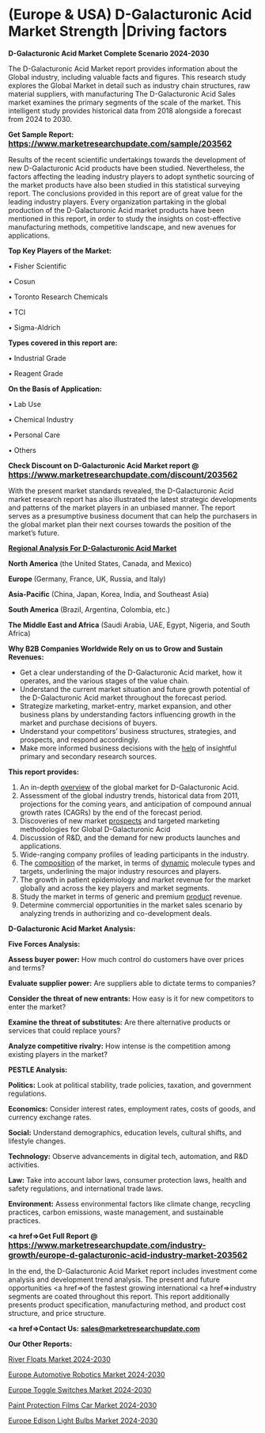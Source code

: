 # (Europe & USA) D-Galacturonic Acid Market Strength |Driving factors

<strong>D-Galacturonic Acid Market Complete Scenario 2024-2030</strong>

The D-Galacturonic Acid Market report provides information about the Global industry, including valuable facts and figures. This research study explores the Global Market in detail such as industry chain structures, raw material suppliers, with manufacturing The D-Galacturonic Acid Sales market examines the primary segments of the scale of the market. This intelligent study provides historical data from 2018 alongside a forecast from 2024 to 2030.

<strong>Get Sample Report: <a href=https://www.marketresearchupdate.com/sample/203562><font size=3 color=#0000ff>https://www.marketresearchupdate.com/sample/203562</font></a></strong>

Results of the recent scientific undertakings towards the development of new D-Galacturonic Acid products have been studied. Nevertheless, the factors affecting the leading industry players to adopt synthetic sourcing of the market products have also been studied in this statistical surveying report. The conclusions provided in this report are of great value for the leading industry players. Every organization partaking in the global production of the D-Galacturonic Acid market products have been mentioned in this report, in order to study the insights on cost-effective manufacturing methods, competitive landscape, and new avenues for applications.

<strong>Top Key Players of the Market:</strong>

• Fisher Scientific

• Cosun

• Toronto Research Chemicals

• TCI

• Sigma-Aldrich

<strong>Types covered in this report are: </strong>

• Industrial Grade

• Reagent Grade

<strong>On the Basis of Application:</strong>

• Lab Use

• Chemical Industry

• Personal Care

• Others

<strong>Check Discount on D-Galacturonic Acid Market report @ <a href=https://www.marketresearchupdate.com/discount/203562><font size=3 color=#0000ff>https://www.marketresearchupdate.com/discount/203562</font></a></strong>

With the present market standards revealed, the D-Galacturonic Acid market research report has also illustrated the latest strategic developments and patterns of the market players in an unbiased manner. The report serves as a presumptive business document that can help the purchasers in the global market plan their next courses towards the position of the market’s future.

<strong><u><b>Regional Analysis For D-Galacturonic Acid Market</b></u></strong>

<strong><b>North America</b></strong> (the United States, Canada, and Mexico)

<strong><b>Europe </b></strong>(Germany, France, UK, Russia, and Italy)

<strong><b>Asia-Pacific</b></strong> (China, Japan, Korea, India, and Southeast Asia)

<strong><b>South America</b></strong> (Brazil, Argentina, Colombia, etc.)

<strong><b>The Middle East and Africa</b></strong> (Saudi Arabia, UAE, Egypt, Nigeria, and South Africa)

<strong>Why B2B Companies Worldwide Rely on us to Grow and Sustain Revenues:</strong>
<ul>
  <li>Get a clear understanding of the D-Galacturonic Acid market, how it operates, and the various stages of the value chain.</li>
  <li>Understand the current market situation and future growth potential of the D-Galacturonic Acid market throughout the forecast period.</li>
  <li>Strategize marketing, market-entry, market expansion, and other business plans by understanding factors influencing growth in the market and purchase decisions of buyers.</li>
  <li>Understand your competitors’ business structures, strategies, and prospects, and respond accordingly.</li>
  <li>Make more informed business decisions with the <a href=ASDF991299>help</a> of insightful primary and secondary research sources.</li>
</ul>
<strong>This report provides:</strong>
<ol>
  <li>An in-depth <a href=>overview</a> of the global market for D-Galacturonic Acid.</li>
  <li>Assessment of the global industry trends, historical data from 2011, projections for the coming years, and anticipation of compound annual growth rates (CAGRs) by the end of the forecast period.</li>
  <li>Discoveries of new market <a href=>prospects</a> and targeted marketing methodologies for Global D-Galacturonic Acid</li>
  <li>Discussion of R&amp;D, and the demand for new products launches and applications.</li>
  <li>Wide-ranging company profiles of leading participants in the industry.</li>
  <li>The <a href=ASDF881288>composition</a> of the market, in terms of <a href=>dynamic</a> molecule types and targets, underlining the major industry resources and players.</li>
  <li>The growth in patient epidemiology and market revenue for the market globally and across the key players and market segments.</li>
  <li>Study the market in terms of generic and premium <a href=>product</a> revenue.</li>
  <li>Determine commercial opportunities in the market sales scenario by analyzing trends in authorizing and co-development deals.</li>
</ol>

<strong>D-Galacturonic Acid Market Analysis:</strong>

<strong>Five Forces Analysis:</strong>

<strong>Assess buyer power:</strong> How much control do customers have over prices and terms?

<strong>Evaluate supplier power:</strong> Are suppliers able to dictate terms to companies?

<strong>Consider the threat of new entrants:</strong> How easy is it for new competitors to enter the market?

<strong>Examine the threat of substitutes:</strong> Are there alternative products or services that could replace yours?

<strong>Analyze competitive rivalry:</strong> How intense is the competition among existing players in the market?

<strong>PESTLE Analysis:</strong>

<strong>Politics:</strong> Look at political stability, trade policies, taxation, and government regulations.

<strong>Economics:</strong> Consider interest rates, employment rates, costs of goods, and currency exchange rates.

<strong>Social:</strong> Understand demographics, education levels, cultural shifts, and lifestyle changes.

<strong>Technology:</strong> Observe advancements in digital tech, automation, and R&D activities.

<strong>Law:</strong> Take into account labor laws, consumer protection laws, health and safety regulations, and international trade laws.

<strong>Environment:</strong> Assess environmental factors like climate change, recycling practices, carbon emissions, waste management, and sustainable practices.

<strong><a href=>Get Full Report</a> @ <a href=https://www.marketresearchupdate.com/industry-growth/europe-d-galacturonic-acid-industry-market-203562><font size=3 color=#0000ff>https://www.marketresearchupdate.com/industry-growth/europe-d-galacturonic-acid-industry-market-203562</font></a></strong>

In the end, the D-Galacturonic Acid Market report includes investment come analysis and development trend analysis. The present and future opportunities <a href=>of</a> the fastest growing international <a href=>industry</a> segments are coated throughout this report. This report additionally presents product specification, manufacturing method, and product cost structure, and price structure.

<strong><a href=><strong>Contact Us:</strong></a></strong>
<strong>sales@marketresearchupdate.com</strong>

<strong>Our Other Reports:</strong>

<a href=https://www.linkedin.com/pulse/river-floats-market-pointing-capture-largest>River Floats Market 2024-2030</a>

<a href=https://www.linkedin.com/pulse/europe-automotive-robotics-market-size-share-trends>Europe Automotive Robotics Market 2024-2030</a>

<a href=https://www.linkedin.com/pulse/europe-toggle-switches-market-2023>Europe Toggle Switches Market 2024-2030</a>

<a href=https://www.linkedin.com/pulse/paint-protection-films-car-market-2023-booming-viqbf/>Paint Protection Films Car Market 2024-2030</a>

<a href=https://www.linkedin.com/pulse/europe-edison-light-bulbs-market-research-nfgbf/>Europe Edison Light Bulbs Market 2024-2030</a>

